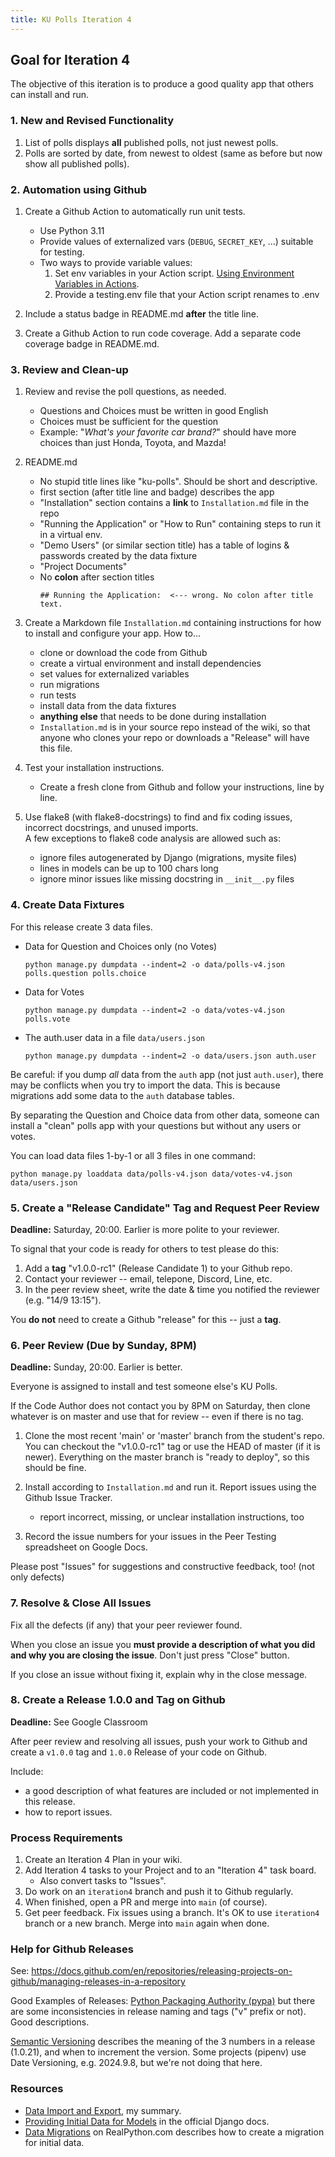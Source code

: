 ```yaml
---
title: KU Polls Iteration 4
---
```


## Goal for Iteration 4

The objective of this iteration is to produce a good quality app that others
can install and run.

### 1. New and Revised Functionality

1. List of polls displays **all** published polls, not just newest polls. 
2. Polls are sorted by date, from newest to oldest (same as before but now show all published polls).

### 2. Automation using Github

1. Create a Github Action to automatically run unit tests.
   - Use Python 3.11
   - Provide values of externalized vars (`DEBUG`, `SECRET_KEY`, ...) suitable for testing.
   - Two ways to provide variable values:
     1. Set env variables in your Action script. [Using Environment Variables in Actions](https://graphite.dev/guides/github-actions-env-variables).
     2. Provide a testing.env file that your Action script renames to .env

2. Include a status badge in README.md **after** the title line.

3. Create a Github Action to run code coverage. Add a separate code coverage badge in README.md.

### 3. Review and Clean-up

1. Review and revise the poll questions, as needed.
   - Questions and Choices must be written in good English
   - Choices must be sufficient for the question
   - Example: "*What's your favorite car brand?*" should have more choices than just Honda, Toyota, and Mazda!

2. README.md
   - No stupid title lines like "ku-polls". Should be short and descriptive.
   - first section (after title line and badge) describes the app
   - "Installation" section contains a **link** to `Installation.md` file in the repo
   - "Running the Application" or "How to Run" containing steps to run it in a virtual env.
   - "Demo Users" (or similar section title) has a table of logins & passwords created by the data fixture
   - "Project Documents"
   - No **colon** after section titles
     ```
     ## Running the Application:  <--- wrong. No colon after title text.
     ```

3. Create a Markdown file `Installation.md` containing instructions for how to install and configure your app. How to...
   - clone or download the code from Github
   - create a virtual environment and install dependencies
   - set values for externalized variables
   - run migrations
   - run tests
   - install data from the data fixtures
   - **anything else** that needs to be done during installation
   - `Installation.md` is in your source repo instead of the wiki, so that anyone who clones your repo or downloads a "Release" will have this file.

4. Test your installation instructions. 
   - Create a fresh clone from Github and follow your instructions, line by line.

5. Use flake8 (with flake8-docstrings) to find and fix coding issues, incorrect docstrings, and unused imports.    
   A few exceptions to flake8 code analysis are allowed such as:
   - ignore files autogenerated by Django (migrations, mysite files)
   - lines in models can be up to 100 chars long
   - ignore minor issues like missing docstring in `__init__.py` files

### 4. Create Data Fixtures

For this release create 3 data files.

- Data for Question and Choices only (no Votes)
  ```
  python manage.py dumpdata --indent=2 -o data/polls-v4.json polls.question polls.choice
  ```
- Data for Votes
  ```
  python manage.py dumpdata --indent=2 -o data/votes-v4.json polls.vote
  ```
- The auth.user data in a file `data/users.json`
  ```
  python manage.py dumpdata --indent=2 -o data/users.json auth.user
  ```

Be careful: if you dump *all* data from the `auth` app (not just `auth.user`), there may be conflicts when you try to import the data. This is because migrations add some data to the `auth` database tables.

By separating the Question and Choice data from other data, someone can install a "clean" polls app with your questions but without any users or votes.

You can load data files 1-by-1 or all 3 files in one command:
```
python manage.py loaddata data/polls-v4.json data/votes-v4.json data/users.json
```

### 5. Create a "Release Candidate" Tag and Request Peer Review

**Deadline:** Saturday, 20:00. Earlier is more polite to your reviewer.

To signal that your code is ready for others to test please do this:

1. Add a **tag** "v1.0.0-rc1" (Release Candidate 1) to your Github repo.
2. Contact your reviewer -- email, telepone, Discord, Line, etc.
3. In the peer review sheet, write the date & time you notified the reviewer (e.g. "14/9 13:15").

You **do not** need to create a Github "release" for this -- just a **tag**.

### 6. Peer Review (Due by Sunday, 8PM)

**Deadline:** Sunday, 20:00.  Earlier is better.

Everyone is assigned to install and test someone else's KU Polls.

If the Code Author does not contact you by 8PM on Saturday, then clone whatever is on master and use that for review -- even if there is no tag.

1. Clone the most recent 'main' or 'master' branch from the student's repo. You can checkout the "v1.0.0-rc1" tag or use the HEAD of master (if it is newer). Everything on the master branch is "ready to deploy", so this should be fine.

2. Install according to `Installation.md` and run it. Report issues using the Github Issue Tracker.
   - report incorrect, missing, or unclear installation instructions, too

3. Record the issue numbers for your issues in the Peer Testing spreadsheet on Google Docs.

Please post "Issues" for suggestions and constructive feedback, too! (not only defects)

### 7. Resolve & Close All Issues

Fix all the defects (if any) that your peer reviewer found.  

When you close an issue you **must provide a description of what you did and why you are closing the issue**. Don't just press "Close" button.

If you close an issue without fixing it, explain why in the close message.

### 8. Create a Release 1.0.0 and Tag on Github

**Deadline:** See Google Classroom

After peer review and resolving all issues, push your work to Github and
create a `v1.0.0` tag and `1.0.0` Release of your code on Github.  

Include:

- a good description of what features are included or not implemented in this release.  
- how to report issues.

### Process Requirements

1. Create an Iteration 4 Plan in your wiki.
2. Add Iteration 4 tasks to your Project and to an "Iteration 4" task board.
   - Also convert tasks to "Issues".
3. Do work on an `iteration4` branch and push it to Github regularly.
4. When finished, open a PR and merge into `main` (of course).
5. Get peer feedback.  Fix issues using a branch. It's OK to use `iteration4` branch or a new branch. Merge into `main` again when done.


### Help for Github Releases

See: <https://docs.github.com/en/repositories/releasing-projects-on-github/managing-releases-in-a-repository>

Good Examples of Releases: [Python Packaging Authority (pypa)](https://github.com/pypa/) but there are some inconsistencies in release naming and tags ("v" prefix or not). Good descriptions. 

[Semantic Versioning](https://semver.org/) describes the meaning of the 3 numbers in a release (1.0.21), and when to increment the version.  Some projects (pipenv) use Date Versioning, e.g. 2024.9.8, but we're not doing that here.

### Resources

- [Data Import and Export](https://cpske.github.io/ISP/django/data-import-export), my summary.
- [Providing Initial Data for Models](https://docs.djangoproject.com/en/stable/howto/initial-data/) in the official Django docs.
- [Data Migrations](https://realpython.com/data-migrations/) on RealPython.com describes how to create a migration for initial data.
